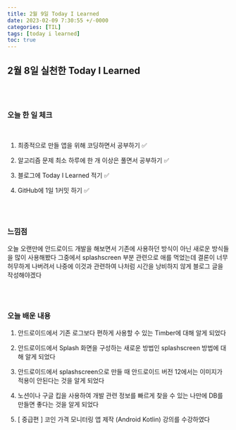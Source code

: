 ```yaml
---
title: 2월 9일 Today I Learned
date: 2023-02-09 7:30:55 +/-0000
categories: [TIL]
tags: [today i learned]
toc: true
---
```


## 2월 8일 실천한 Today I Learned

<br><br>


### 오늘 한 일 체크
<br>

1. 최종적으로 만들 앱을 위해 코딩하면서 공부하기 ✅

2. 알고리즘 문제 최소 하루에 한 개 이상은 풀면서 공부하기 ✅

3. 블로그에 Today I Learned 적기 ✅

4. GitHub에 1일 1커밋 하기 ✅

<br><br>

### 느낌점

오늘 오랜만에 안드로이드 개발을 해보면서 기존에 사용하던 방식이 아닌 새로운 방식들을 많이 사용해봤다 그중에서 splashscreen 부분 관련으로 애를 먹었는데 결론이 너무 허무하게 나버려서 나중에 이것과 관련하여 나처럼 시간을 낭비하지 않게 블로그 글을 작성해야겠다

<br><br>

### 오늘 배운 내용

1. 안드로이드에서 기존 로그보다 편하게 사용할 수 있는 Timber에 대해 알게 되었다

1. 안드로이드에서 Splash 화면을 구성하는 새로운 방법인 splashscreen 방법에 대해 알게 되었다

1. 안드로이드에서 splashscreen으로 만들 때 안드로이드 버전 12에서는 이미지가 적용이 안된다는 것을 알게 되었다

1. 노션이나 구글 킵을 사용하여 개발 관련 정보를 빠르게 찾을 수 있는 나만에 DB를 만들면 좋다는 것을 알게 되었다

1. [ 중급편 ] 코인 가격 모니터링 앱 제작 (Android Kotlin) 강의를 수강하였다